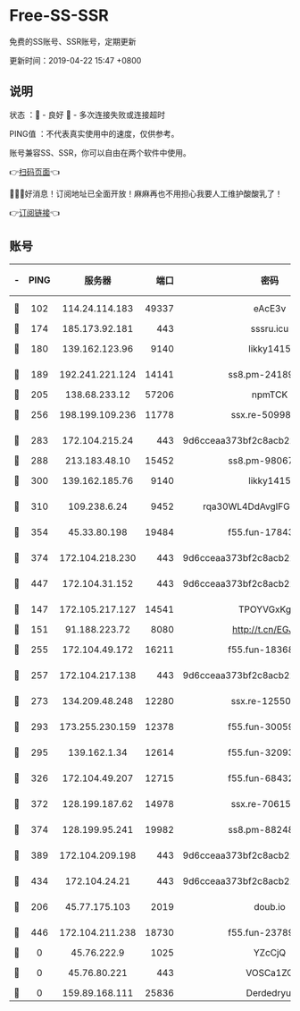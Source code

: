 # Free-SS-SSR

免费的SS账号、SSR账号，定期更新

更新时间：2019-04-22 15:47 +0800

## 说明

状态     ：🙂 - 良好 🙁 - 多次连接失败或连接超时

PING值   ：不代表真实使用中的速度，仅供参考。

账号兼容SS、SSR，你可以自由在两个软件中使用。

👉[扫码页面](https://liesauer.github.io/Free-SS-SSR/)👈

🎉🎉🎉好消息！订阅地址已全面开放！麻麻再也不用担心我要人工维护酸酸乳了！

👉[订阅链接](https://www.liesauer.net/yogurt/subscribe?ACCESS_TOKEN=DAYxR3mMaZAsaqUb)👈

## 账号

|-|PING|服务器|端口|密码|加密方式|区域|
|:----:|:----:|:-----:|-----:|:----:|:----:|:----:|
|🙂|102|114.24.114.183|49337|eAcE3v|chacha20-ietf|TW|
|🙂|174|185.173.92.181|443|sssru.icu|rc4-md5|RU|
|🙂|180|139.162.123.96|9140|likky1415|aes-256-cfb|JP|
|🙂|189|192.241.221.124|14141|ss8.pm-24189399|aes-256-cfb|US|
|🙂|205|138.68.233.12|57206|npmTCK|rc4-md5|US|
|🙂|256|198.199.109.236|11778|ssx.re-50998611|aes-256-cfb|US|
|🙂|283|172.104.215.24|443|9d6cceaa373bf2c8acb22e60b6a58be6|aes-256-cfb|US|
|🙂|288|213.183.48.10|15452|ss8.pm-98067260|rc4-md5|RU|
|🙂|300|139.162.185.76|9140|likky1415|aes-256-cfb|DE|
|🙂|310|109.238.6.24|9452|rqa30WL4DdAvgIFG6Fs3znzTa|aes-256-cfb|FR|
|🙂|354|45.33.80.198|19484|f55.fun-17843218|aes-256-cfb|US|
|🙂|374|172.104.218.230|443|9d6cceaa373bf2c8acb22e60b6a58be6|aes-256-cfb|US|
|🙂|447|172.104.31.152|443|9d6cceaa373bf2c8acb22e60b6a58be6|aes-256-cfb|US|
|🙂|147|172.105.217.127|14541|TPOYVGxKglpi|aes-256-cfb|JP|
|🙂|151|91.188.223.72|8080|http://t.cn/EGJIyrl|rc4-md5|RU|
|🙂|255|172.104.49.172|16211|f55.fun-18368784|aes-256-cfb|SG|
|🙂|257|172.104.217.138|443|9d6cceaa373bf2c8acb22e60b6a58be6|aes-256-cfb|US|
|🙂|273|134.209.48.248|12280|ssx.re-12550293|aes-256-cfb|US|
|🙂|293|173.255.230.159|12378|f55.fun-30059944|aes-256-cfb|US|
|🙂|295|139.162.1.34|12614|f55.fun-32093873|aes-256-cfb|SG|
|🙂|326|172.104.49.207|12715|f55.fun-68432861|aes-256-cfb|SG|
|🙂|372|128.199.187.62|14978|ssx.re-70615001|aes-256-cfb|SG|
|🙂|374|128.199.95.241|19982|ss8.pm-88248816|aes-256-cfb|SG|
|🙂|389|172.104.209.198|443|9d6cceaa373bf2c8acb22e60b6a58be6|aes-256-cfb|US|
|🙂|434|172.104.24.21|443|9d6cceaa373bf2c8acb22e60b6a58be6|aes-256-cfb|US|
|🙁|206|45.77.175.103|2019|doub.io|aes-128-ctr|SG|
|🙁|446|172.104.211.238|18730|f55.fun-23789353|aes-256-cfb|US|
|🙁|0|45.76.222.9|1025|YZcCjQ|rc4-md5|JP|
|🙁|0|45.76.80.221|443|VOSCa1ZG|aes-256-cfb|DE|
|🙁|0|159.89.168.111|25836|Derdedryuj|chacha20|IN|
